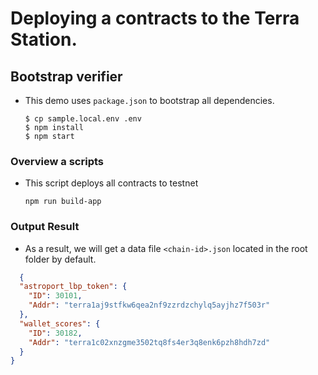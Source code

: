 # Deploying a contracts to the Terra Station. #

## Bootstrap verifier
* This demo uses `package.json` to bootstrap all dependencies.
  ```shell
  $ cp sample.local.env .env
  $ npm install
  $ npm start
  ```

### Overview a scripts
* This script deploys all contracts to testnet
  ```shell
  npm run build-app
  ```

### Output Result
* As a result, we will get a data file `<chain-id>.json` located in the root folder by default.
  
```json
  {
  "astroport_lbp_token": {
    "ID": 30101,
    "Addr": "terra1aj9stfkw6qea2nf9zzrdzchylq5ayjhz7f503r"
  },
  "wallet_scores": {
    "ID": 30182,
    "Addr": "terra1c02xnzgme3502tq8fs4er3q8enk6pzh8hdh7zd"
  }
}
```

